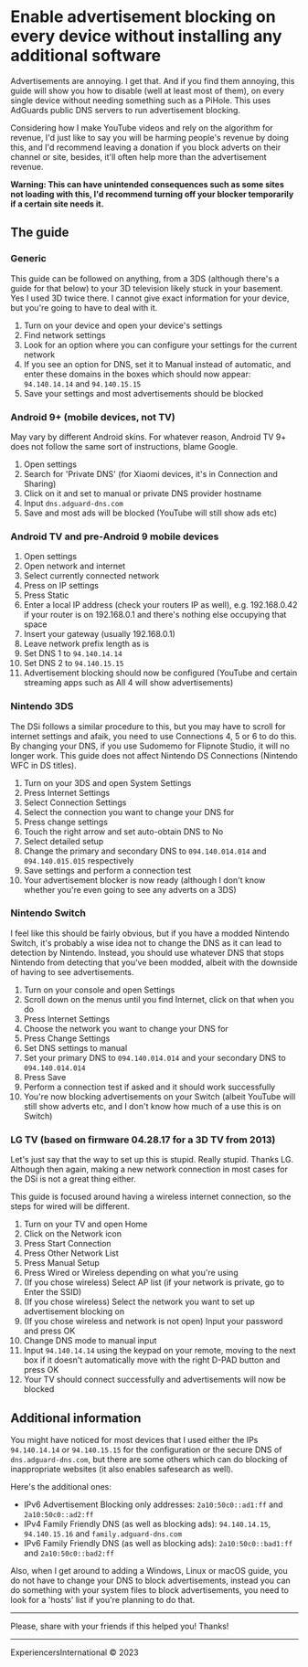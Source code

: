 # Enable advertisement blocking on every device without installing any additional software

Advertisements are annoying. I get that. And if you find them annoying, this guide will show you how to disable (well at least most of them), on every single device without needing something such as a PiHole. This uses AdGuards public DNS servers to run advertisement blocking.

Considering how I make YouTube videos and rely on the algorithm for revenue, I'd just like to say you will be harming people's revenue by doing this, and I'd recommend leaving a donation if you block adverts on their channel or site, besides, it'll often help more than the advertisement revenue.

**Warning: This can have unintended consequences such as some sites not loading with this, I'd recommend turning off your blocker temporarily if a certain site needs it.**

## The guide

### Generic

This guide can be followed on anything, from a 3DS (although there's a guide for that below) to your 3D television likely stuck in your basement. Yes I used 3D twice there. I cannot give exact information for your device, but you're going to have to deal with it.

1. Turn on your device and open your device's settings
2. Find network settings
3. Look for an option where you can configure your settings for the current network
4. If you see an option for DNS, set it to Manual instead of automatic, and enter these domains in the boxes which should now appear: `94.140.14.14` and `94.140.15.15`
5. Save your settings and most advertisements should be blocked

### Android 9+ (mobile devices, not TV)

May vary by different Android skins. For whatever reason, Android TV 9+ does not follow the same sort of instructions, blame Google.

1. Open settings
2. Search for 'Private DNS' (for Xiaomi devices, it's in Connection and Sharing)
3. Click on it and set to manual or private DNS provider hostname
4. Input `dns.adguard-dns.com`
5. Save and most ads will be blocked (YouTube will still show ads etc)

### Android TV and pre-Android 9 mobile devices

1. Open settings
2. Open network and internet
3. Select currently connected network
4. Press on IP settings
5. Press Static
6. Enter a local IP address (check your routers IP as well), e.g. 192.168.0.42 if your router is on 192.168.0.1 and there's nothing else occupying that space
7. Insert your gateway (usually 192.168.0.1)
8. Leave network prefix length as is
9. Set DNS 1 to `94.140.14.14`
10. Set DNS 2 to `94.140.15.15`
11. Advertisement blocking should now be configured (YouTube and certain streaming apps such as All 4 will show advertisements)

### Nintendo 3DS

The DSi follows a similar procedure to this, but you may have to scroll for internet settings and afaik, you need to use Connections 4, 5 or 6 to do this. By changing your DNS, if you use Sudomemo for Flipnote Studio, it will no longer work. This guide does not affect Nintendo DS Connections (Nintendo WFC in DS titles).

1. Turn on your 3DS and open System Settings
2. Press Internet Settings
3. Select Connection Settings
4. Select the connection you want to change your DNS for
5. Press change settings
6. Touch the right arrow and set auto-obtain DNS to No
7. Select detailed setup
8. Change the primary and secondary DNS to `094.140.014.014` and `094.140.015.015` respectively
9. Save settings and perform a connection test
10. Your advertisement blocker is now ready (although I don't know whether you're even going to see any adverts on a 3DS)

### Nintendo Switch

I feel like this should be fairly obvious, but if you have a modded Nintendo Switch, it's probably a wise idea not to change the DNS as it can lead to detection by Nintendo. Instead, you should use whatever DNS that stops Nintendo from detecting that you've been modded, albeit with the downside of having to see advertisements.

1. Turn on your console and open Settings
2. Scroll down on the menus until you find Internet, click on that when you do
3. Press Internet Settings
4. Choose the network you want to change your DNS for
5. Press Change Settings
6. Set DNS settings to manual
7. Set your primary DNS to `094.140.014.014` and your secondary DNS to `094.140.014.014`
8. Press Save
9. Perform a connection test if asked and it should work successfully
10. You're now blocking advertisements on your Switch (albeit YouTube will still show adverts etc, and I don't know how much of a use this is on Switch)

### LG TV (based on firmware 04.28.17 for a 3D TV from 2013)

Let's just say that the way to set up this is stupid. Really stupid. Thanks LG. Although then again, making a new network connection in most cases for the DSi is not a great thing either.

This guide is focused around having a wireless internet connection, so the steps for wired will be different.

1. Turn on your TV and open Home
2. Click on the Network icon
3. Press Start Connection
4. Press Other Network List
5. Press Manual Setup
6. Press Wired or Wireless depending on what you're using
7. (If you chose wireless) Select AP list (if your network is private, go to Enter the SSID)
8. (If you chose wireless) Select the network you want to set up advertisement blocking on
9. (If you chose wireless and network is not open) Input your password and press OK
10. Change DNS mode to manual input
11. Input `94.140.14.14` using the keypad on your remote, moving to the next box if it doesn't automatically move with the right D-PAD button and press OK
12. Your TV should connect successfully and advertisements will now be blocked

## Additional information

You might have noticed for most devices that I used either the IPs `94.140.14.14` or `94.140.15.15` for the configuration or the secure DNS of `dns.adguard-dns.com`, but there are some others which can do blocking of inappropriate websites (it also enables safesearch as well).

Here's the additional ones:

- IPv6 Advertisement Blocking only addresses: `2a10:50c0::ad1:ff` and `2a10:50c0::ad2:ff`
- IPv4 Family Friendly DNS (as well as blocking ads): `94.140.14.15`, `94.140.15.16` and `family.adguard-dns.com`
- IPv6 Family Friendly DNS (as well as blocking ads): `2a10:50c0::bad1:ff` and `2a10:50c0::bad2:ff`

Also, when I get around to adding a Windows, Linux or macOS guide, you do not have to change your DNS to block advertisements, instead you can do something with your system files to block advertisements, you need to look for a 'hosts' list if you're planning to do that.

---

Please, share with your friends if this helped you! Thanks!

---

ExperiencersInternational © 2023
